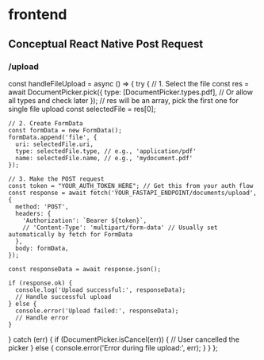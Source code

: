 # frontend

## Conceptual React Native Post Request
### /upload
const handleFileUpload = async () => {
  try {
    // 1. Select the file
    const res = await DocumentPicker.pick({
      type: [DocumentPicker.types.pdf], // Or allow all types and check later
    });
    // res will be an array, pick the first one for single file upload
    const selectedFile = res[0];

    // 2. Create FormData
    const formData = new FormData();
    formData.append('file', {
      uri: selectedFile.uri,
      type: selectedFile.type, // e.g., 'application/pdf'
      name: selectedFile.name, // e.g., 'mydocument.pdf'
    });

    // 3. Make the POST request
    const token = "YOUR_AUTH_TOKEN_HERE"; // Get this from your auth flow
    const response = await fetch('YOUR_FASTAPI_ENDPOINT/documents/upload', {
      method: 'POST',
      headers: {
        'Authorization': `Bearer ${token}`,
        // 'Content-Type': 'multipart/form-data' // Usually set automatically by fetch for FormData
      },
      body: formData,
    });

    const responseData = await response.json();

    if (response.ok) {
      console.log('Upload successful:', responseData);
      // Handle successful upload
    } else {
      console.error('Upload failed:', responseData);
      // Handle error
    }
  } catch (err) {
    if (DocumentPicker.isCancel(err)) {
      // User cancelled the picker
    } else {
      console.error('Error during file upload:', err);
    }
  }
};